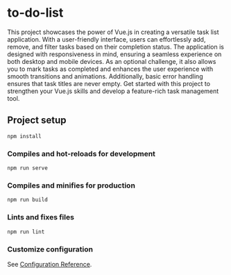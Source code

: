 # to-do-list

This project showcases the power of Vue.js in creating a versatile task list application. With a user-friendly interface, users can effortlessly add, remove, and filter tasks based on their completion status. The application is designed with responsiveness in mind, ensuring a seamless experience on both desktop and mobile devices. As an optional challenge, it also allows you to mark tasks as completed and enhances the user experience with smooth transitions and animations. Additionally, basic error handling ensures that task titles are never empty. Get started with this project to strengthen your Vue.js skills and develop a feature-rich task management tool.
## Project setup
```
npm install
```

### Compiles and hot-reloads for development
```
npm run serve
```

### Compiles and minifies for production
```
npm run build
```

### Lints and fixes files
```
npm run lint
```

### Customize configuration
See [Configuration Reference](https://cli.vuejs.org/config/).

